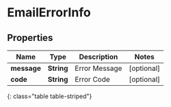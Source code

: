 # EmailErrorInfo


## Properties

| Name | Type | Description | Notes |
| ------------ | ------------- | ------------- | ------------- |
| **message** | **String** | Error Message |  [optional] |
| **code** | **String** | Error Code |  [optional] |
{: class="table table-striped"}



